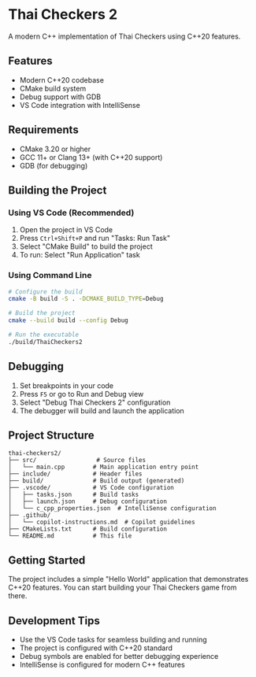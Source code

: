 # Thai Checkers 2

A modern C++ implementation of Thai Checkers using C++20 features.

## Features

- Modern C++20 codebase
- CMake build system
- Debug support with GDB
- VS Code integration with IntelliSense

## Requirements

- CMake 3.20 or higher
- GCC 11+ or Clang 13+ (with C++20 support)
- GDB (for debugging)

## Building the Project

### Using VS Code (Recommended)

1. Open the project in VS Code
2. Press `Ctrl+Shift+P` and run "Tasks: Run Task"
3. Select "CMake Build" to build the project
4. To run: Select "Run Application" task

### Using Command Line

```bash
# Configure the build
cmake -B build -S . -DCMAKE_BUILD_TYPE=Debug

# Build the project
cmake --build build --config Debug

# Run the executable
./build/ThaiCheckers2
```

## Debugging

1. Set breakpoints in your code
2. Press `F5` or go to Run and Debug view
3. Select "Debug Thai Checkers 2" configuration
4. The debugger will build and launch the application

## Project Structure

```
thai-checkers2/
├── src/                 # Source files
│   └── main.cpp        # Main application entry point
├── include/            # Header files
├── build/              # Build output (generated)
├── .vscode/            # VS Code configuration
│   ├── tasks.json      # Build tasks
│   ├── launch.json     # Debug configuration
│   └── c_cpp_properties.json  # IntelliSense configuration
├── .github/
│   └── copilot-instructions.md  # Copilot guidelines
├── CMakeLists.txt      # Build configuration
└── README.md           # This file
```

## Getting Started

The project includes a simple "Hello World" application that demonstrates C++20 features. You can start building your Thai Checkers game from there.

## Development Tips

- Use the VS Code tasks for seamless building and running
- The project is configured with C++20 standard
- Debug symbols are enabled for better debugging experience
- IntelliSense is configured for modern C++ features
